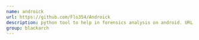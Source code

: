 ```yaml
---
name: androick
url: https://github.com/Flo354/Androick
description: python tool to help in forensics analysis on android. URL : https://github.com/Flo354/Androick Groups : blackarch blackarch-mobile blackarch-forensic
group: blackarch
---
```

